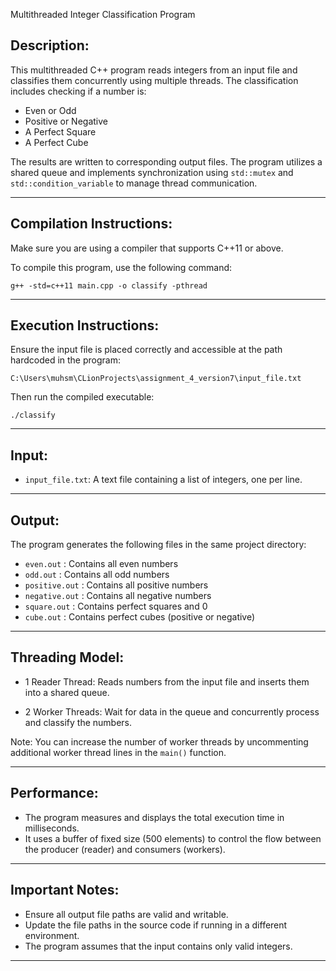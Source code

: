 Multithreaded Integer Classification Program

Description:
-------------
This multithreaded C++ program reads integers from an input file and classifies 
them concurrently using multiple threads. The classification includes checking 
if a number is:

- Even or Odd  
- Positive or Negative  
- A Perfect Square  
- A Perfect Cube  

The results are written to corresponding output files. The program utilizes 
a shared queue and implements synchronization using `std::mutex` and 
`std::condition_variable` to manage thread communication.

------------------------------------------------------------------------------
Compilation Instructions:
--------------------------
Make sure you are using a compiler that supports C++11 or above.

To compile this program, use the following command:

    g++ -std=c++11 main.cpp -o classify -pthread

------------------------------------------------------------------------------
Execution Instructions:
------------------------
Ensure the input file is placed correctly and accessible at the path 
hardcoded in the program:

    C:\Users\muhsm\CLionProjects\assignment_4_version7\input_file.txt

Then run the compiled executable:

    ./classify

------------------------------------------------------------------------------
Input:
-------
- `input_file.txt`: A text file containing a list of integers, one per line.

------------------------------------------------------------------------------
Output:
--------
The program generates the following files in the same project directory:

- `even.out`     : Contains all even numbers  
- `odd.out`      : Contains all odd numbers  
- `positive.out` : Contains all positive numbers  
- `negative.out` : Contains all negative numbers  
- `square.out`   : Contains perfect squares and 0  
- `cube.out`     : Contains perfect cubes (positive or negative)

------------------------------------------------------------------------------
Threading Model:
-----------------
- 1 Reader Thread:
    Reads numbers from the input file and inserts them into a shared queue.
    
- 2 Worker Threads:
    Wait for data in the queue and concurrently process and classify the numbers.

Note:
You can increase the number of worker threads by uncommenting additional worker 
thread lines in the `main()` function.

------------------------------------------------------------------------------
Performance:
-------------
- The program measures and displays the total execution time in milliseconds.
- It uses a buffer of fixed size (500 elements) to control the flow between 
  the producer (reader) and consumers (workers).

------------------------------------------------------------------------------
Important Notes:
-----------------
- Ensure all output file paths are valid and writable.
- Update the file paths in the source code if running in a different environment.
- The program assumes that the input contains only valid integers.

------------------------------------------------------------------------------
